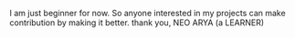 I am just beginner for now. So anyone interested in my projects can make contribution by making it better.
thank you, NEO ARYA (a LEARNER)
